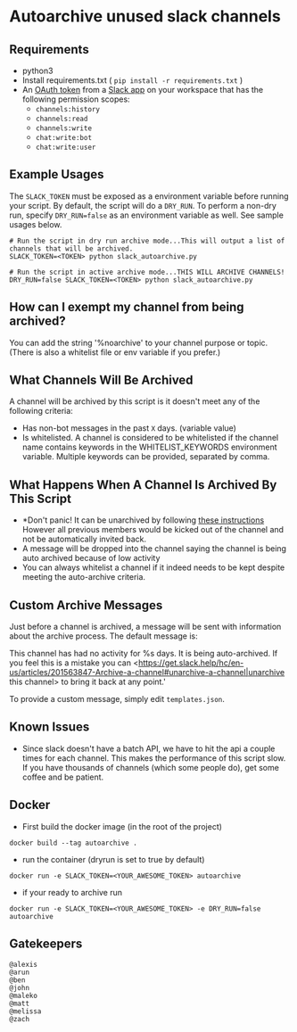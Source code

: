 # Autoarchive unused slack channels

## Requirements

- python3
- Install requirements.txt ( `pip install -r requirements.txt` )
- An [OAuth token](https://api.slack.com/docs/oauth) from a [Slack app](https://api.slack.com/slack-apps) on your workspace that has the following permission scopes:
  - `channels:history`
  - `channels:read`
  - `channels:write`
  - `chat:write:bot`
  - `chat:write:user`

## Example Usages

The `SLACK_TOKEN` must be exposed as a environment variable before running your script. By default, the script will do a `DRY_RUN`. To perform a non-dry run, specify `DRY_RUN=false` as an environment variable as well. See sample usages below.

```
# Run the script in dry run archive mode...This will output a list of channels that will be archived.
SLACK_TOKEN=<TOKEN> python slack_autoarchive.py

# Run the script in active archive mode...THIS WILL ARCHIVE CHANNELS!
DRY_RUN=false SLACK_TOKEN=<TOKEN> python slack_autoarchive.py
```

## How can I exempt my channel from being archived?

You can add the string '%noarchive' to your channel purpose or topic. (There is also a whitelist file or env variable if you prefer.)

## What Channels Will Be Archived

A channel will be archived by this script is it doesn't meet any of the following criteria:

- Has non-bot messages in the past `X` days. (variable value)
- Is whitelisted. A channel is considered to be whitelisted if the channel name contains keywords in the WHITELIST_KEYWORDS environment variable. Multiple keywords can be provided, separated by comma.

## What Happens When A Channel Is Archived By This Script

- \*Don't panic! It can be unarchived by following [these instructions](https://get.slack.help/hc/en-us/articles/201563847-Archive-a-channel#unarchive-a-channel) However all previous members would be kicked out of the channel and not be automatically invited back.
- A message will be dropped into the channel saying the channel is being auto archived because of low activity
- You can always whitelist a channel if it indeed needs to be kept despite meeting the auto-archive criteria.

## Custom Archive Messages

Just before a channel is archived, a message will be sent with information about the archive process. The default message is:

This channel has had no activity for %s days. It is being auto-archived. If you feel this is a mistake you can <https://get.slack.help/hc/en-us/articles/201563847-Archive-a-channel#unarchive-a-channel|unarchive this channel> to bring it back at any point.'

To provide a custom message, simply edit `templates.json`.

## Known Issues

- Since slack doesn't have a batch API, we have to hit the api a couple times for each channel. This makes the performance of this script slow. If you have thousands of channels (which some people do), get some coffee and be patient.

## Docker

- First build the docker image (in the root of the project)

```
docker build --tag autoarchive .
```

- run the container (dryrun is set to true by default)

```
docker run -e SLACK_TOKEN=<YOUR_AWESOME_TOKEN> autoarchive
```

- if your ready to archive run

```
docker run -e SLACK_TOKEN=<YOUR_AWESOME_TOKEN> -e DRY_RUN=false autoarchive
```

## Gatekeepers

```
@alexis
@arun
@ben
@john
@maleko
@matt
@melissa
@zach
```
